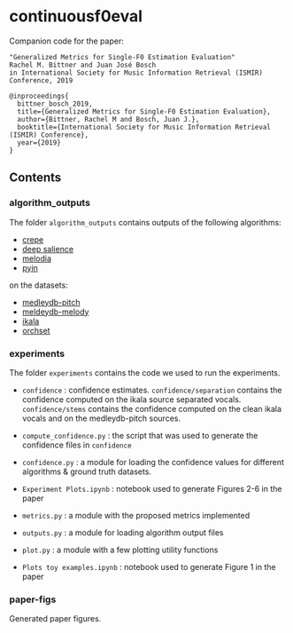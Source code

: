# continuousf0eval

Companion code for the paper:

```
"Generalized Metrics for Single-F0 Estimation Evaluation"
Rachel M. Bittner and Juan José Bosch
in International Society for Music Information Retrieval (ISMIR) Conference, 2019
```

```
@inproceedings{
  bittner_bosch_2019,
  title={Generalized Metrics for Single-F0 Estimation Evaluation},
  author={Bittner, Rachel M and Bosch, Juan J.},
  booktitle={International Society for Music Information Retrieval (ISMIR) Conference},
  year={2019}
}
```


## Contents

### algorithm_outputs

The folder `algorithm_outputs` contains outputs of the following algorithms:

* [crepe](https://github.com/marl/crepe)
* [deep salience](https://github.com/rabitt/ismir2017-deepsalience/blob/master/predict/predict_on_audio.py)
* [melodia](https://www.upf.edu/web/mtg/melodia)
* [pyin](https://code.soundsoftware.ac.uk/projects/pyin)

on the datasets:

* [medleydb-pitch](https://zenodo.org/record/2620624#.XZ5HkedKhTY)
* [meldeydb-melody](https://zenodo.org/record/2628782#.XZ5HrOdKhTY)
* [ikala](http://mac.citi.sinica.edu.tw/ikala/)
* [orchset](https://zenodo.org/record/1289786#.XZ5Hv-dKhTY)

### experiments

The folder `experiments` contains the code we used to run the experiments.

* `confidence` : confidence estimates. `confidence/separation` contains the confidence computed on the ikala source separated vocals. `confidence/stems` contains the confidence computed on the clean ikala vocals and on the medleydb-pitch sources.

* `compute_confidence.py` : the script that was used to generate the confidence files in `confidence`

* `confidence.py` : a module for loading the confidence values for different algorithms & ground truth datasets.

* `Experiment Plots.ipynb` : notebook used to generate Figures 2-6 in the paper

* `metrics.py` : a module with the proposed metrics implemented

* `outputs.py` : a module for loading algorithm output files

* `plot.py` : a module with a few plotting utility functions

* `Plots toy examples.ipynb` : notebook used to generate Figure 1 in the paper

### paper-figs

Generated paper figures.
